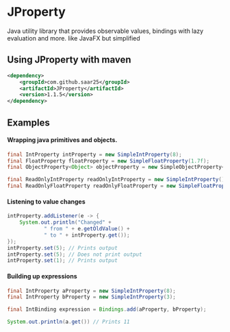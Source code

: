 # JProperty
Java utility library that provides observable values, bindings with lazy evaluation and more. like JavaFX but simplified

## Using JProperty with maven
```xml
<dependency>
    <groupId>com.github.saar25</groupId>
    <artifactId>JProperty</artifactId>
    <version>1.1.5</version>
</dependency>
```

## Examples

#### Wrapping java primitives and objects.

```java
final IntProperty intProperty = new SimpleIntProperty(8);
final FloatProperty floatProperty = new SimpleFloatProperty(1.7f);
final ObjectProperty<Object> objectProperty = new SimpleObjectProperty<>(new Object());

final ReadOnlyIntProperty readOnlyIntProperty = new SimpleIntProperty();
final ReadOnlyFloatProperty readOnlyFloatProperty = new SimpleFloatProperty();
```
#### Listening to value changes
```java
intProperty.addListener(e -> {
    System.out.println("Changed" +
            " from " + e.getOldValue() +
            " to " + intProperty.get());
});
intProperty.set(5); // Prints output
intProperty.set(5); // Does not print output
intProperty.set(1); // Prints output
```
#### Building up expressions
```java
final IntProperty aProperty = new SimpleIntProperty(8);
final IntProperty bProperty = new SimpleIntProperty(3);

final IntBinding expression = Bindings.add(aProperty, bProperty);

System.out.println(a.get()) // Prints 11
```